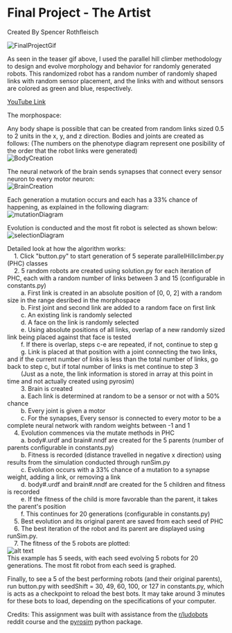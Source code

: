 # Final Project - The Artist
Created By Spencer Rothfleisch

![FinalProjectGif](https://github.com/Suspence1127/mybots/blob/finalProject/FinalProjectGif.gif)

As seen in the teaser gif above, I used the parallel hill climber methodology to design and evolve morphology and behavior for randomly generated robots. This randomized robot has a random number of randomly shaped links with random sensor placement, and the links with and without sensors are colored as green and blue, respectively.

[YouTube Link](https://www.youtube.com/watch?v=lpZJTHlbugk)

The morphospace:<br />

Any body shape is possible that can be created from random links sized 0.5 to 2 units in the x, y, and z direction. Bodies and joints are created as follows: (The numbers on the phenotype diagram represent one posibility of the order that the robot links were generated)<br/>
![BodyCreation](https://github.com/Suspence1127/mybots/blob/finalProject/bodyCreationDiagram.jpg)<br/>

The neural network of the brain sends synapses that connect every sensor neuron to every motor neuron:<br/>
![BrainCreation](https://github.com/Suspence1127/mybots/blob/finalProject/brainCreationDiagram.jpg)<br/>

Each generation a mutation occurs and each has a 33% chance of happening, as explained in the following diagram:<br />
![mutationDiagram](https://github.com/Suspence1127/mybots/blob/finalProject/mutationDiagram.jpg)<br/>

Evolution is conducted and the most fit robot is selected as shown below:<br/>
![selectionDiagram](https://github.com/Suspence1127/mybots/blob/finalProject/selectionDiagram.jpg)<br/>

Detailed look at how the algorithm works:<br />
&nbsp;&nbsp;&nbsp;&nbsp;1. Click "button.py" to start generation of 5 seperate parallelHillclimber.py (PHC) classes<br />
&nbsp;&nbsp;&nbsp;&nbsp;2. 5 random robots are created using solution.py for each iteration of PHC, each with a random number of links between 3 and 15 (configurable in constants.py)<br />
&nbsp;&nbsp;&nbsp;&nbsp;&nbsp;&nbsp;&nbsp;&nbsp;a. First link is created in an absolute position of [0, 0, 2] with a random size in the range desribed in the morphospace<br />
&nbsp;&nbsp;&nbsp;&nbsp;&nbsp;&nbsp;&nbsp;&nbsp;b. First joint and second link are added to a random face on first link<br />
&nbsp;&nbsp;&nbsp;&nbsp;&nbsp;&nbsp;&nbsp;&nbsp;c. An existing link is randomly selected<br />
&nbsp;&nbsp;&nbsp;&nbsp;&nbsp;&nbsp;&nbsp;&nbsp;d. A face on the link is randomly selected<br />
&nbsp;&nbsp;&nbsp;&nbsp;&nbsp;&nbsp;&nbsp;&nbsp;e. Using absolute positions of all links, overlap of a new randomly sized link being placed against that face is tested<br />
&nbsp;&nbsp;&nbsp;&nbsp;&nbsp;&nbsp;&nbsp;&nbsp;f. If there is overlap, steps c-e are repeated, if not, continue to step g<br />
&nbsp;&nbsp;&nbsp;&nbsp;&nbsp;&nbsp;&nbsp;&nbsp;g. Link is placed at that position with a joint connecting the two links, and if the current number of links is less than the total number of links, go back to step c, but if total number of links is met continue to step 3<br />
&nbsp;&nbsp;&nbsp;&nbsp;&nbsp;&nbsp;&nbsp;&nbsp;(Just as a note, the link information is stored in array at this point in time and not actually created using pyrosim)<br />
&nbsp;&nbsp;&nbsp;&nbsp;&nbsp;&nbsp;&nbsp;&nbsp;3. Brain is created<br />
&nbsp;&nbsp;&nbsp;&nbsp;&nbsp;&nbsp;&nbsp;&nbsp;a. Each link is determined at random to be a sensor or not with a 50% chance<br />
&nbsp;&nbsp;&nbsp;&nbsp;&nbsp;&nbsp;&nbsp;&nbsp;b. Every joint is given a motor <br />
&nbsp;&nbsp;&nbsp;&nbsp;&nbsp;&nbsp;&nbsp;&nbsp;c. For the synapses, Every sensor is connected to every motor to be a complete neural network with random weights between -1 and 1<br />
&nbsp;&nbsp;&nbsp;&nbsp;4. Evolution commences via the mutate methods in PHC<br />
&nbsp;&nbsp;&nbsp;&nbsp;&nbsp;&nbsp;&nbsp;&nbsp;a. body#.urdf and brain#.nndf are created for the 5 parents (number of parents configurable in constants.py)<br />
&nbsp;&nbsp;&nbsp;&nbsp;&nbsp;&nbsp;&nbsp;&nbsp;b. Fitness is recorded (distance travelled in negative x direction) using results from the simulation conducted through runSim.py<br />
&nbsp;&nbsp;&nbsp;&nbsp;&nbsp;&nbsp;&nbsp;&nbsp;c. Evolution occurs with a 33% chance of a mutation to a synapse weight, adding a link, or removing a link<br />
&nbsp;&nbsp;&nbsp;&nbsp;&nbsp;&nbsp;&nbsp;&nbsp;d. body#.urdf and brain#.nndf are created for the 5 children and fitness is recorded<br />
&nbsp;&nbsp;&nbsp;&nbsp;&nbsp;&nbsp;&nbsp;&nbsp;e. If the fitness of the child is more favorable than the parent, it takes the parent's position<br />
&nbsp;&nbsp;&nbsp;&nbsp;&nbsp;&nbsp;&nbsp;&nbsp;f. This continues for 20 generations (configurable in constants.py)<br />
&nbsp;&nbsp;&nbsp;&nbsp;5. Best evolution and its original parent are saved from each seed of PHC<br />
&nbsp;&nbsp;&nbsp;&nbsp;6. The best iteration of the robot and its parent are displayed using runSim.py.<br /> 
&nbsp;&nbsp;&nbsp;&nbsp;7. The fitness of the 5 robots are plotted:<br />
![alt text](https://github.com/Suspence1127/mybots/blob/finalProject/samplePlot.png)<br />
This example has 5 seeds, with each seed evolving 5 robots for 20 generations. The most fit robot from each seed is graphed.

Finally, to see a 5 of the best performing robots (and their original parents), run button.py with seedShift = 30, 49, 60, 100, or 127 in constants.py, which is acts as a checkpoint to reload the best bots. It may take around 3 minutes for these bots to load, depending on the specifications of your computer.

Credits: This assignment was built with assistance from the [r/ludobots](https://www.reddit.com/r/ludobots/) reddit course and the [pyrosim](https://ccappelle.github.io/pyrosim/) python package.